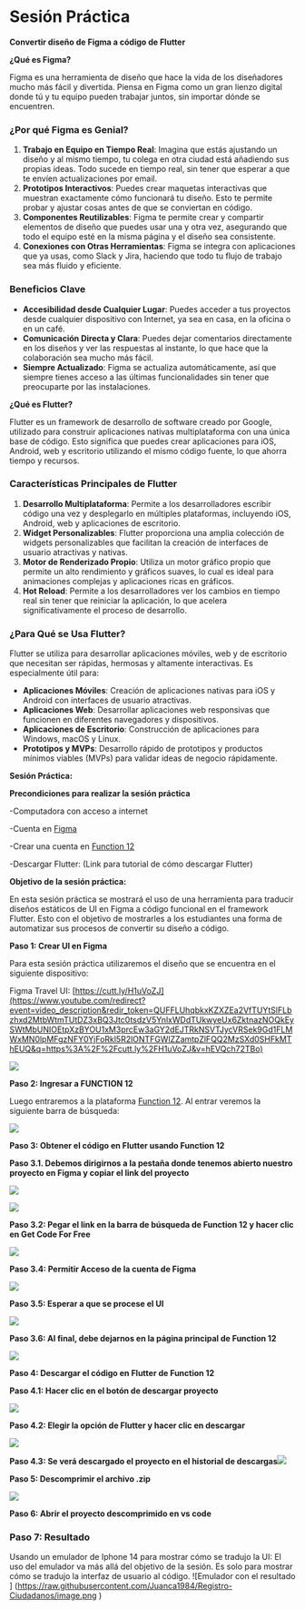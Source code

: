 # Sesión Práctica

**Convertir diseño de Figma a código de Flutter**

**¿Qué es Figma?**

Figma es una herramienta de diseño que hace la vida de los diseñadores mucho más fácil y divertida. Piensa en Figma como un gran lienzo digital donde tú y tu equipo pueden trabajar juntos, sin importar dónde se encuentren.
### <a name="_bm207zqi3qc8"></a>**¿Por qué Figma es Genial?**
1. **Trabajo en Equipo en Tiempo Real**: Imagina que estás ajustando un diseño y al mismo tiempo, tu colega en otra ciudad está añadiendo sus propias ideas. Todo sucede en tiempo real, sin tener que esperar a que te envíen actualizaciones por email.
1. **Prototipos Interactivos**: Puedes crear maquetas interactivas que muestran exactamente cómo funcionará tu diseño. Esto te permite probar y ajustar cosas antes de que se conviertan en código.
1. **Componentes Reutilizables**: Figma te permite crear y compartir elementos de diseño que puedes usar una y otra vez, asegurando que todo el equipo esté en la misma página y el diseño sea consistente.
1. **Conexiones con Otras Herramientas**: Figma se integra con aplicaciones que ya usas, como Slack y Jira, haciendo que todo tu flujo de trabajo sea más fluido y eficiente.
### <a name="_nrg5kgzhcqmk"></a>**Beneficios Clave**
- **Accesibilidad desde Cualquier Lugar**: Puedes acceder a tus proyectos desde cualquier dispositivo con Internet, ya sea en casa, en la oficina o en un café.
- **Comunicación Directa y Clara**: Puedes dejar comentarios directamente en los diseños y ver las respuestas al instante, lo que hace que la colaboración sea mucho más fácil.
- **Siempre Actualizado**: Figma se actualiza automáticamente, así que siempre tienes acceso a las últimas funcionalidades sin tener que preocuparte por las instalaciones.

**¿Qué es Flutter?**

Flutter es un framework de desarrollo de software creado por Google, utilizado para construir aplicaciones nativas multiplataforma con una única base de código. Esto significa que puedes crear aplicaciones para iOS, Android, web y escritorio utilizando el mismo código fuente, lo que ahorra tiempo y recursos.
### <a name="_fadt6b65tpd7"></a>**Características Principales de Flutter**
1. **Desarrollo Multiplataforma**: Permite a los desarrolladores escribir código una vez y desplegarlo en múltiples plataformas, incluyendo iOS, Android, web y aplicaciones de escritorio.
1. **Widget Personalizables**: Flutter proporciona una amplia colección de widgets personalizables que facilitan la creación de interfaces de usuario atractivas y nativas.
1. **Motor de Renderizado Propio**: Utiliza un motor gráfico propio que permite un alto rendimiento y gráficos suaves, lo cual es ideal para animaciones complejas y aplicaciones ricas en gráficos.
1. **Hot Reload**: Permite a los desarrolladores ver los cambios en tiempo real sin tener que reiniciar la aplicación, lo que acelera significativamente el proceso de desarrollo.

### <a name="_c375swebffmk"></a>**¿Para Qué se Usa Flutter?**
Flutter se utiliza para desarrollar aplicaciones móviles, web y de escritorio que necesitan ser rápidas, hermosas y altamente interactivas. Es especialmente útil para:

- **Aplicaciones Móviles**: Creación de aplicaciones nativas para iOS y Android con interfaces de usuario atractivas.
- **Aplicaciones Web**: Desarrollar aplicaciones web responsivas que funcionen en diferentes navegadores y dispositivos.
- **Aplicaciones de Escritorio**: Construcción de aplicaciones para Windows, macOS y Linux.
- **Prototipos y MVPs**: Desarrollo rápido de prototipos y productos mínimos viables (MVPs) para validar ideas de negocio rápidamente.

**Sesión Práctica:**

**Precondiciones para realizar la sesión práctica**

-Computadora con acceso a internet

-Cuenta en [Figma](https://www.figma.com/invites/auth?resource_type=team&email=juancaceb1%40gmail.com&is_not_gen_0=true)

-Crear una cuenta en [Function 12](https://fn12.com/)

-Descargar Flutter: (Link para tutorial de cómo descargar Flutter)

**Objetivo de la sesión práctica:**

En esta sesión práctica se mostrará el uso de una herramienta para traducir diseños estáticos de UI en Figma a código funcional en el framework Flutter. Esto con el objetivo de mostrarles a los estudiantes una forma de automatizar sus procesos de convertir su diseño a código.

**Paso 1: Crear UI en Figma**

Para esta sesión práctica utilizaremos el diseño que se encuentra en el siguiente dispositivo:

Figma Travel UI: [https://cutt.ly/H1uVoZJ](https://www.youtube.com/redirect?event=video_description&redir_token=QUFFLUhqbkxKZXZEa2VfTUYtSlFLbzhxd2MtbWtmTUtDZ3xBQ3Jtc0tsdzV5YnlxWDdTUkwyeUx6ZktnazNOQkEySWtMbUNIOEtpXzBYOU1xM3prcEw3aGY2dEJTRkNSVTJycVRSek9Gd1FLMWxMN0lpMFgzNFY0YjFoRkl5R2lONTFGWlZZamtpZlFQQ2MzSXd0SHFkMThEUQ&q=https%3A%2F%2Fcutt.ly%2FH1uVoZJ&v=hEVQch72TBo)

![](imagenes/Aspose.Words.36983e02-fda3-4c82-a7fa-acb38a92986f.001.png)




**Paso 2: Ingresar a FUNCTION 12**

Luego entraremos a la plataforma [Function 12](https://fn12.com/). Al entrar veremos la siguiente barra de búsqueda:


![](imagenes/Aspose.Words.36983e02-fda3-4c82-a7fa-acb38a92986f.002.png)

**Paso 3: Obtener el código en Flutter usando Function 12**

**Paso 3.1. Debemos dirigirnos a la pestaña donde tenemos abierto nuestro proyecto en Figma y copiar el link del proyecto**


![](imagenes/Aspose.Words.36983e02-fda3-4c82-a7fa-acb38a92986f.003.jpeg)

![](imagenes/Aspose.Words.36983e02-fda3-4c82-a7fa-acb38a92986f.004.jpeg)

**Paso 3.2: Pegar el link en la barra de búsqueda de Function 12 y hacer clic en Get Code For Free**

![](imagenes/Aspose.Words.36983e02-fda3-4c82-a7fa-acb38a92986f.005.png)

**Paso 3.4: Permitir Acceso de la cuenta de Figma**

![](imagenes/Aspose.Words.36983e02-fda3-4c82-a7fa-acb38a92986f.006.jpeg)

**Paso 3.5: Esperar a que se procese el UI**

![](imagenes/Aspose.Words.36983e02-fda3-4c82-a7fa-acb38a92986f.007.png)

**Paso 3.6: Al final, debe dejarnos en la página principal de Function 12**

![](imagenes/Aspose.Words.36983e02-fda3-4c82-a7fa-acb38a92986f.008.png)


**Paso 4: Descargar el código en Flutter de Function 12**

**Paso 4.1: Hacer clic en el botón de descargar proyecto**

![](imagenes/Aspose.Words.36983e02-fda3-4c82-a7fa-acb38a92986f.009.jpeg)


**Paso 4.2: Elegir la opción de Flutter y hacer clic en descargar**

![](imagenes/Aspose.Words.36983e02-fda3-4c82-a7fa-acb38a92986f.010.jpeg)

**Paso 4.3: Se verá descargado el proyecto en el historial de descargas![](imagenes/Aspose.Words.36983e02-fda3-4c82-a7fa-acb38a92986f.011.png)**

**Paso 5: Descomprimir el archivo .zip**

![](imagenes/Aspose.Words.36983e02-fda3-4c82-a7fa-acb38a92986f.012.png)

**Paso 6: Abrir el proyecto descomprimido en vs code**

### Paso 7: Resultado
Usando un emulador de Iphone 14 para mostrar cómo se tradujo la UI: El uso del emulador va más allá del objetivo de la sesión. Es solo para mostrar cómo se tradujo la interfaz de usuario al código.
<span>![</span><span>Emulador con el resultado</span>
<span>]</span>
<span>(</span><span>https://raw.githubusercontent.com/Juanca1984/Registro-Ciudadanos/image.png</span>
<span>)</span>
